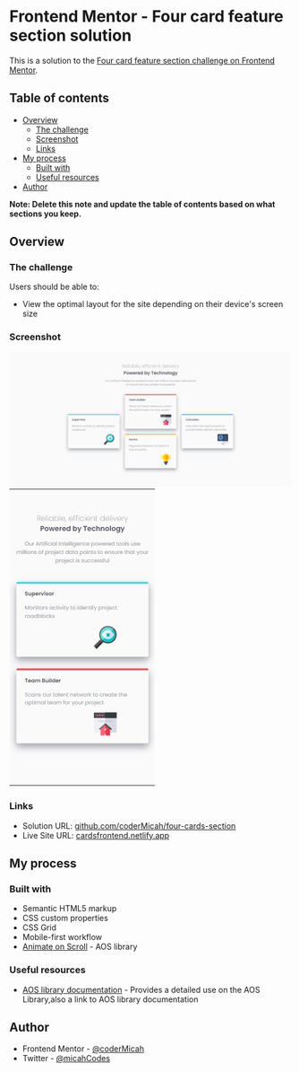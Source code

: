 # Frontend Mentor - Four card feature section solution

This is a solution to the [Four card feature section challenge on Frontend Mentor](https://www.frontendmentor.io/challenges/four-card-feature-section-weK1eFYK). 

## Table of contents

- [Overview](#overview)
  - [The challenge](#the-challenge)
  - [Screenshot](#screenshot)
  - [Links](#links)
- [My process](#my-process)
  - [Built with](#built-with)
  - [Useful resources](#useful-resources)
- [Author](#author)


**Note: Delete this note and update the table of contents based on what sections you keep.**

## Overview

### The challenge

Users should be able to:

- View the optimal layout for the site depending on their device's screen size

### Screenshot

![](images/desktop.png)
![](images/mobile.jpg)


### Links

- Solution URL: [github.com/coderMicah/four-cards-section](https://github.com/coderMicah/four-cards-section)
- Live Site URL: [cardsfrontend.netlify.app](https://cardsfrontend.netlify.app/)

## My process

### Built with

- Semantic HTML5 markup
- CSS custom properties
- CSS Grid
- Mobile-first workflow
- [Animate on Scroll](https://github.com/michalsnik/aos) - AOS library

### Useful resources

- [AOS library documentation](https://michalsnik.github.io/aos/) - Provides a detailed use on the AOS Library,also a link to AOS library documentation


## Author

- Frontend Mentor - [@coderMicah](https://www.frontendmentor.io/profile/coderMicah)
- Twitter - [@micahCodes](https://www.twitter.com/_micahcodes)
